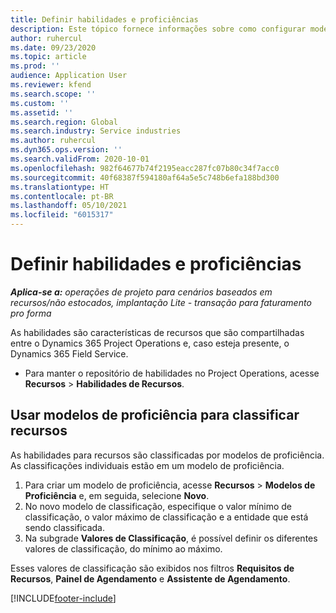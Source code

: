 ```yaml
---
title: Definir habilidades e proficiências
description: Este tópico fornece informações sobre como configurar modelos de proficiência para avaliar recursos.
author: ruhercul
ms.date: 09/23/2020
ms.topic: article
ms.prod: ''
audience: Application User
ms.reviewer: kfend
ms.search.scope: ''
ms.custom: ''
ms.assetid: ''
ms.search.region: Global
ms.search.industry: Service industries
ms.author: ruhercul
ms.dyn365.ops.version: ''
ms.search.validFrom: 2020-10-01
ms.openlocfilehash: 982f64677b74f2195eacc287fc07b80c34f7acc0
ms.sourcegitcommit: 40f68387f594180af64a5e5c748b6efa188bd300
ms.translationtype: HT
ms.contentlocale: pt-BR
ms.lasthandoff: 05/10/2021
ms.locfileid: "6015317"
---
```

# <a name="define-skills-and-proficiencies"></a>Definir habilidades e proficiências

_**Aplica-se a:** operações de projeto para cenários baseados em recursos/não estocados, implantação Lite - transação para faturamento pro forma_

As habilidades são características de recursos que são compartilhadas entre o Dynamics 365 Project Operations e, caso esteja presente, o Dynamics 365 Field Service. 

- Para manter o repositório de habilidades no Project Operations, acesse **Recursos** \> **Habilidades de Recursos**. 

## <a name="use-proficiency-models-to-rate-resources"></a>Usar modelos de proficiência para classificar recursos

As habilidades para recursos são classificadas por modelos de proficiência. As classificações individuais estão em um modelo de proficiência. 

1. Para criar um modelo de proficiência, acesse **Recursos** \> **Modelos de Proficiência** e, em seguida, selecione **Novo**.
2. No novo modelo de classificação, especifique o valor mínimo de classificação, o valor máximo de classificação e a entidade que está sendo classificada.
3. Na subgrade **Valores de Classificação**, é possível definir os diferentes valores de classificação, do mínimo ao máximo.


Esses valores de classificação são exibidos nos filtros **Requisitos de Recursos**, **Painel de Agendamento** e **Assistente de Agendamento**.


[!INCLUDE[footer-include](../includes/footer-banner.md)]